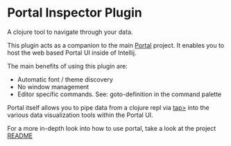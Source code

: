 # Portal Inspector Plugin

<!-- Plugin description -->

A clojure tool to navigate through your data.

This plugin acts as a companion to the main [Portal](https://github.com/djblue/portal) project.
It enables you to host the web based Portal UI inside of Intellij.

The main benefits of using this plugin are:
* Automatic font / theme discovery
* No window management
* Editor specific commands. See: goto-definition in the command palette

Portal itself allows you to pipe data from a clojure repl via [tap&gt;](https://clojuredocs.org/clojure.core/tap%3E) into the various data visualization tools within the Portal UI.

For a more in-depth look into how to use portal, take a look at the project [README](https://github.com/djblue/portal#api)

<!-- Plugin description end -->
